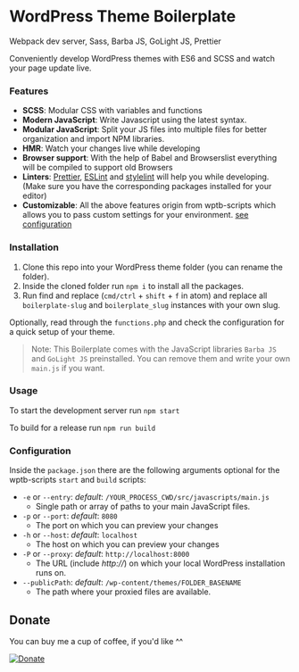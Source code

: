 # WordPress Theme Boilerplate

Webpack dev server, Sass, Barba JS, GoLight JS, Prettier

Conveniently develop WordPress themes with ES6 and SCSS and watch your page update live.

### Features

- **SCSS**: Modular CSS with variables and functions
- **Modern JavaScript**: Write Javascript using the latest syntax.
- **Modular JavaScript**: Split your JS files into multiple files for better organization and import NPM libraries.
- **HMR**: Watch your changes live while developing
- **Browser support**: With the help of Babel and Browserslist everything will be compiled to support old Browsers
- **Linters**: [Prettier](https://prettier.io/), [ESLint](https://eslint.org/) and [stylelint](https://stylelint.io/) will help you while developing. (Make sure you have the corresponding packages installed for your editor)
- **Customizable**: All the above features origin from wptb-scripts which allows you to pass custom settings for your environment. [see configuration](#configuration)

### Installation

1. Clone this repo into your WordPress theme folder (you can rename the folder).
2. Inside the cloned folder run `npm i` to install all the packages.
3. Run find and replace (`cmd/ctrl` + `shift` + `f` in atom) and replace all `boilerplate-slug` and `boilerplate_slug` instances with your own slug.

Optionally, read through the `functions.php` and check the configuration for a quick setup of your theme.

> Note: This Boilerplate comes with the JavaScript libraries `Barba JS` and `GoLight JS` preinstalled. You can remove them and write your own `main.js` if you want.

### Usage

To start the development server run `npm start`

To build for a release run `npm run build`

### Configuration

Inside the `package.json` there are the following arguments optional for the wptb-scripts `start` and `build` scripts:

- `-e` or `--entry`: *default*: `/YOUR_PROCESS_CWD/src/javascripts/main.js`
  - Single path or array of paths to your main JavaScript files.
- `-p` or `--port`: *default*: `8080`
  - The port on which you can preview your changes
- `-h` or `--host`: *default*: `localhost`
  - The host on which you can preview your changes
- `-P` or `--proxy`: *default*: `http://localhost:8000`
  - The URL (include *http://*) on which your local WordPress installation runs on.
- `--publicPath`: *default*: `/wp-content/themes/FOLDER_BASENAME`
  - The path where your proxied files are available.

## Donate

You can buy me a cup of coffee, if you'd like ^^

[![Donate](https://www.paypalobjects.com/en_US/CH/i/btn/btn_donateCC_LG.gif)](https://www.paypal.com/cgi-bin/webscr?cmd=_s-xclick&hosted_button_id=AXJFXBX8XLYXQ&source=url)
